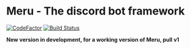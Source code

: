 # Meru - The discord bot framework
[![CodeFactor](https://www.codefactor.io/repository/github/velddev/meru/badge)](https://www.codefactor.io/repository/github/velddev/meru)  [![Build Status](https://travis-ci.org/velddev/Meru.svg?branch=master)](https://travis-ci.org/velddev/Meru)
<br>

**New version in development, for a working version of Meru, pull v1**
